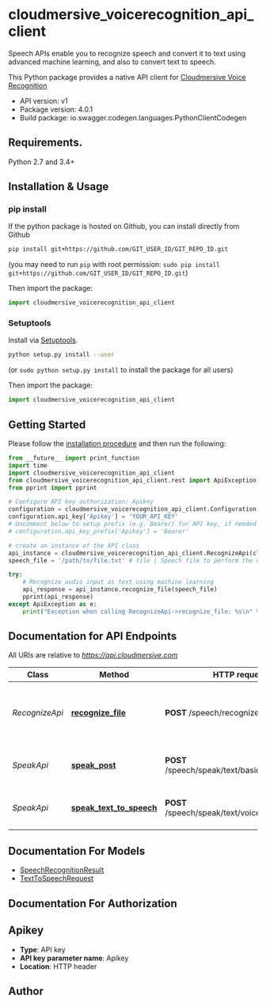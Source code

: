 # cloudmersive_voicerecognition_api_client
Speech APIs enable you to recognize speech and convert it to text using advanced machine learning, and also to convert text to speech.

This Python package provides a native API client for [Cloudmersive Voice Recognition](https://cloudmersive.com/voice-recognition-and-speech-api)

- API version: v1
- Package version: 4.0.1
- Build package: io.swagger.codegen.languages.PythonClientCodegen

## Requirements.

Python 2.7 and 3.4+

## Installation & Usage
### pip install

If the python package is hosted on Github, you can install directly from Github

```sh
pip install git+https://github.com/GIT_USER_ID/GIT_REPO_ID.git
```
(you may need to run `pip` with root permission: `sudo pip install git+https://github.com/GIT_USER_ID/GIT_REPO_ID.git`)

Then import the package:
```python
import cloudmersive_voicerecognition_api_client 
```

### Setuptools

Install via [Setuptools](http://pypi.python.org/pypi/setuptools).

```sh
python setup.py install --user
```
(or `sudo python setup.py install` to install the package for all users)

Then import the package:
```python
import cloudmersive_voicerecognition_api_client
```

## Getting Started

Please follow the [installation procedure](#installation--usage) and then run the following:

```python
from __future__ import print_function
import time
import cloudmersive_voicerecognition_api_client
from cloudmersive_voicerecognition_api_client.rest import ApiException
from pprint import pprint

# Configure API key authorization: Apikey
configuration = cloudmersive_voicerecognition_api_client.Configuration()
configuration.api_key['Apikey'] = 'YOUR_API_KEY'
# Uncomment below to setup prefix (e.g. Bearer) for API key, if needed
# configuration.api_key_prefix['Apikey'] = 'Bearer'

# create an instance of the API class
api_instance = cloudmersive_voicerecognition_api_client.RecognizeApi(cloudmersive_voicerecognition_api_client.ApiClient(configuration))
speech_file = '/path/to/file.txt' # file | Speech file to perform the operation on.  Common file formats such as WAV, MP3 are supported.

try:
    # Recognize audio input as text using machine learning
    api_response = api_instance.recognize_file(speech_file)
    pprint(api_response)
except ApiException as e:
    print("Exception when calling RecognizeApi->recognize_file: %s\n" % e)

```

## Documentation for API Endpoints

All URIs are relative to *https://api.cloudmersive.com*

Class | Method | HTTP request | Description
------------ | ------------- | ------------- | -------------
*RecognizeApi* | [**recognize_file**](docs/RecognizeApi.md#recognize_file) | **POST** /speech/recognize/file | Recognize audio input as text using machine learning
*SpeakApi* | [**speak_post**](docs/SpeakApi.md#speak_post) | **POST** /speech/speak/text/basicVoice/{format} | Perform text-to-speech on a string
*SpeakApi* | [**speak_text_to_speech**](docs/SpeakApi.md#speak_text_to_speech) | **POST** /speech/speak/text/voice/basic/audio | Perform text-to-speech on a string


## Documentation For Models

 - [SpeechRecognitionResult](docs/SpeechRecognitionResult.md)
 - [TextToSpeechRequest](docs/TextToSpeechRequest.md)


## Documentation For Authorization


## Apikey

- **Type**: API key
- **API key parameter name**: Apikey
- **Location**: HTTP header


## Author



